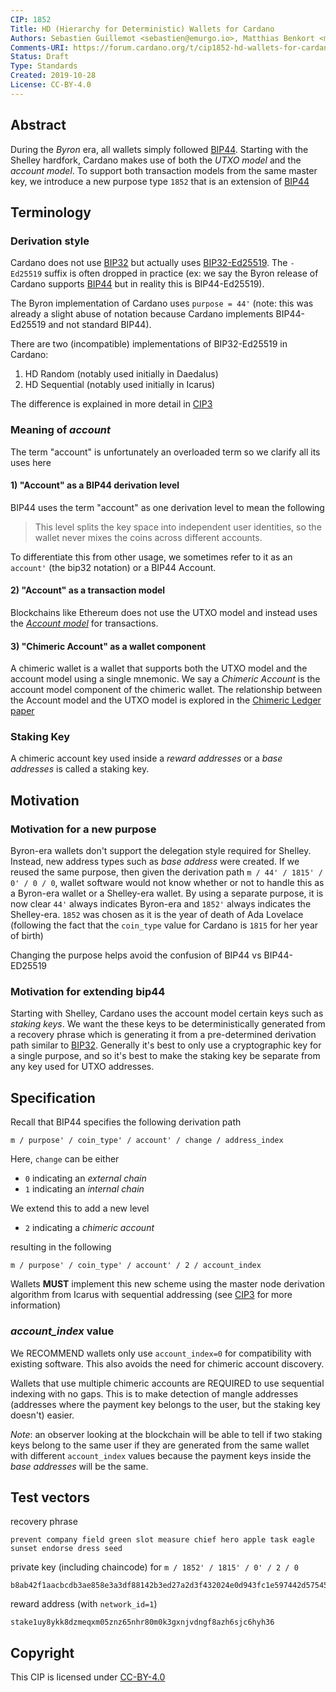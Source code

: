 ```yaml
---
CIP: 1852
Title: HD (Hierarchy for Deterministic) Wallets for Cardano
Authors: Sebastien Guillemot <sebastien@emurgo.io>, Matthias Benkort <matthias.benkort@iohk.io>
Comments-URI: https://forum.cardano.org/t/cip1852-hd-wallets-for-cardano/41740
Status: Draft
Type: Standards
Created: 2019-10-28
License: CC-BY-4.0
---
```


## Abstract

During the *Byron* era, all wallets simply followed [BIP44](https://github.com/bitcoin/bips/blob/master/bip-0044.mediawiki). Starting with the Shelley hardfork, Cardano makes use of both the *UTXO model* and the *account model*. To support both transaction models from the same master key, we introduce a new purpose type `1852` that is an extension of [BIP44](https://github.com/bitcoin/bips/blob/master/bip-0044.mediawiki)

## Terminology

### Derivation style

Cardano does not use [BIP32](https://github.com/bitcoin/bips/blob/master/bip-0032.mediawiki) but actually uses [BIP32-Ed25519](https://cardanolaunch.com/assets/Ed25519_BIP.pdf). The `-Ed25519` suffix is often dropped in practice (ex: we say the Byron release of Cardano supports [BIP44](https://github.com/bitcoin/bips/blob/master/bip-0044.mediawiki) but in reality this is BIP44-Ed25519).

The Byron implementation of Cardano uses `purpose = 44'` (note: this was already a slight abuse of notation because Cardano implements BIP44-Ed25519 and not standard BIP44).

There are two (incompatible) implementations of BIP32-Ed25519 in Cardano:

1) HD Random (notably used initially in Daedalus)
2) HD Sequential (notably used initially in Icarus)

The difference is explained in more detail in [CIP3](../CIP3)

### Meaning of *account*

The term "account" is unfortunately an overloaded term so we clarify all its uses here

#### 1) "Account" as a BIP44 derivation level

BIP44 uses the term "account" as one derivation level to mean the following

> This level splits the key space into independent user identities, so the wallet never mixes the coins across different accounts.

To differentiate this from other usage, we sometimes refer to it as an `account'` (the bip32 notation) or a BIP44 Account.

#### 2) "Account" as a transaction model

Blockchains like Ethereum does not use the UTXO model and instead uses the [*Account model*](https://github.com/ethereum/wiki/wiki/Design-Rationale#accounts-and-not-utxos) for transactions.

#### 3) "Chimeric Account" as a wallet component

A chimeric wallet is a wallet that supports both the UTXO model and the account model using a single mnemonic. We say a *Chimeric Account* is the account model component of the chimeric wallet. The relationship between the Account model and the UTXO model is explored in the [Chimeric Ledger paper](https://eprint.iacr.org/2018/262.pdf)

### Staking Key

A chimeric account key used inside a *reward addresses* or a *base addresses* is called a staking key.

## Motivation

### Motivation for a new purpose

Byron-era wallets don't support the delegation style required for Shelley. Instead, new address types such as *base address* were created. If we reused the same purpose, then given the derivation path `m / 44' / 1815' / 0' / 0 / 0`, wallet software would not know whether or not to handle this as a Byron-era wallet or a Shelley-era wallet. By using a separate purpose, it is now clear `44'` always indicates Byron-era and `1852'` always indicates the Shelley-era. `1852` was chosen as it is the year of death of Ada Lovelace (following the fact that the `coin_type` value for Cardano is `1815` for her year of birth)

Changing the purpose helps avoid the confusion of BIP44 vs BIP44-ED25519

### Motivation for extending bip44

Starting with Shelley, Cardano uses the account model certain keys such as *staking keys*. We want the these keys to be deterministically generated from a recovery phrase which is generating it from a pre-determined derivation path similar to [BIP32](https://github.com/bitcoin/bips/blob/master/bip-0032.mediawiki). Generally it's best to only use a cryptographic key for a single purpose, and so it's best to make the staking key be separate from any key used for UTXO addresses.

## Specification

Recall that BIP44 specifies the following derivation path

```
m / purpose' / coin_type' / account' / change / address_index
```

Here, `change` can be either

- `0` indicating an *external chain*
- `1` indicating an *internal chain*

We extend this to add a new level

- `2` indicating a *chimeric account*

resulting in the following

```
m / purpose' / coin_type' / account' / 2 / account_index
```

Wallets **MUST** implement this new scheme using the master node derivation algorithm from Icarus with sequential addressing (see [CIP3](../CIP3) for more information)

### *account_index* value

We RECOMMEND wallets only use `account_index=0` for compatibility with existing software. This also avoids the need for chimeric account discovery.

Wallets that use multiple chimeric accounts are REQUIRED to use sequential indexing with no gaps. This is to make detection of mangle addresses (addresses where the payment key belongs to the user, but the staking key doesn't) easier.

*Note*: an observer looking at the blockchain will be able to tell if two staking keys belong to the same user if they are generated from the same wallet with different `account_index` values because the payment keys inside the *base addresses* will be the same.

## Test vectors

recovery phrase
```
prevent company field green slot measure chief hero apple task eagle sunset endorse dress seed
```

private key (including chaincode) for `m / 1852' / 1815' / 0' / 2 / 0`
```
b8ab42f1aacbcdb3ae858e3a3df88142b3ed27a2d3f432024e0d943fc1e597442d57545d84c8db2820b11509d944093bc605350e60c533b8886a405bd59eed6dcf356648fe9e9219d83e989c8ff5b5b337e2897b6554c1ab4e636de791fe5427
```

reward address (with `network_id=1`)
```
stake1uy8ykk8dzmeqxm05znz65nhr80m0k3gxnjvdngf8azh6sjc6hyh36
```

## Copyright

This CIP is licensed under [CC-BY-4.0](https://creativecommons.org/licenses/by/4.0/legalcode)
